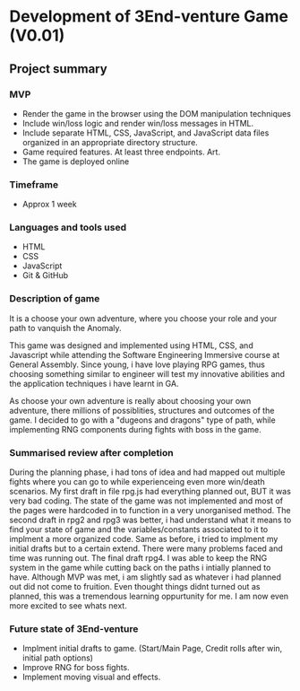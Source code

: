 
# Development of 3End-venture Game (V0.01)


## Project summary

### MVP
- Render the game in the browser using the DOM manipulation techniques 
- Include win/loss logic and render win/loss messages in HTML. 
- Include separate HTML, CSS, JavaScript, and JavaScript data files organized in an appropriate directory structure.
- Game required features. At least three endpoints. Art.
- The game is deployed online

### Timeframe

- Approx 1 week

### Languages and tools used

- HTML
- CSS
- JavaScript
- Git & GitHub

### Description of game

  It is a choose your own adventure, where you choose your role and your path to vanquish the Anomaly. 
  
  This game was designed and implemented using HTML, CSS, and Javascript while attending the Software Engineering Immersive course at General Assembly. Since young, i have love playing RPG games, thus choosing something similar to engineer will test my innovative abilities and the application techniques i have learnt in GA. 

  As choose your own adventure is really about choosing your own adventure, there millions of possiblities, structures and outcomes of the game. I decided to go with a "dugeons and dragons" type of path, while implementing RNG components during fights with boss in the game. 

### Summarised review after completion

 During the planning phase, i had tons of idea and had mapped out multiple fights where you can go to while experienceing even more win/death scenarios. 
 My first draft in file rpg.js had everything planned out, BUT it was very bad coding. The state of the game was not implemented and most of the pages were hardcoded in to function in a very unorganised method. 
 The second draft in rpg2 and rpg3 was better, i had understand what it means to find your state of game and the variables/constants associated to it to implment a more organized code. Same as before, i tried to implment my initial drafts but to a certain extend. There were many problems faced and time was running out.
 The final draft rpg4. I was able to keep the RNG system in the game while cutting back on the paths i intially planned to have. Although MVP was met, i am slightly sad as whatever i had planned out did not come to fruition. 
 Even thought things didnt turned out as planned, this was a tremendous learning oppurtunity for me. I am now even more excited to see whats next.

### Future state of 3End-venture

- Implment initial drafts to game. (Start/Main Page, Credit rolls after win, initial path options)
- Improve RNG for boss fights.
- Implement moving visual and effects.
